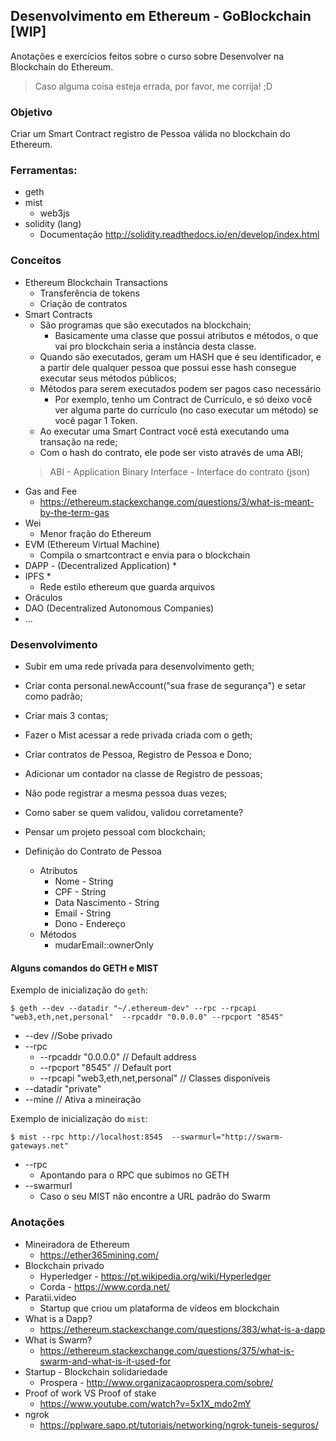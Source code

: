 ## Desenvolvimento em Ethereum - GoBlockchain [WIP]

Anotações e exercícios feitos sobre o curso sobre Desenvolver na Blockchain do Ethereum.

> Caso alguma coisa esteja errada, por favor, me corrija! ;D

### Objetivo

Criar um Smart Contract registro de Pessoa válida no blockchain do Ethereum.

### Ferramentas:

- geth
- mist
    - web3js
- solidity (lang)
    - Documentação http://solidity.readthedocs.io/en/develop/index.html

### Conceitos

- Ethereum Blockchain Transactions
    - Transferência de tokens
    - Criação de contratos
- Smart Contracts
    - São programas que são executados na blockchain;
        - Basicamente uma classe que possui atributos e métodos, o que vai pro blockchain seria a instância desta classe.
    - Quando são executados, geram um HASH que é seu identificador, e a partir dele qualquer pessoa que possui esse hash consegue executar seus métodos públicos;
    - Métodos para serem executados podem ser pagos caso necessário
        - Por exemplo, tenho um Contract de Currículo, e só deixo você ver alguma parte do currículo (no caso executar um método) se você pagar 1 Token.
    - Ao executar uma Smart Contract você está executando uma transação na rede;
    - Com o hash do contrato, ele pode ser visto através de uma ABI;
    > ABI - Application Binary Interface - Interface do contrato (json)
- Gas and Fee
    - https://ethereum.stackexchange.com/questions/3/what-is-meant-by-the-term-gas
- Wei
    - Menor fração do Ethereum
- EVM (Ethereum Virtual Machine)
    - Compila o smartcontract e envia para o blockchain
- DAPP - (Decentralized Application) *
- IPFS *
    - Rede estilo ethereum que guarda arquivos
- Oráculos
- DAO (Decentralized Autonomous Companies)
- ...

### Desenvolvimento

- Subir em uma rede privada para desenvolvimento geth;
- Criar conta personal.newAccount("sua frase de segurança") e setar como padrão;
- Criar mais 3 contas;
- Fazer o Mist acessar a rede privada criada com o geth;
- Criar contratos de Pessoa, Registro de Pessoa e Dono;
- Adicionar um contador na classe de Registro de pessoas;
- Não pode registrar a mesma pessoa duas vezes;

- Como saber se quem validou, validou corretamente?
- Pensar um projeto pessoal com blockchain;

- Definição do Contrato de Pessoa
    - Atributos
        - Nome - String
        - CPF - String
        - Data Nascimento - String
        - Email - String
        - Dono - Endereço
    - Métodos
        - mudarEmail::ownerOnly

#### Alguns comandos do GETH e MIST

Exemplo de inicialização do `geth`:
```
$ geth --dev --datadir "~/.ethereum-dev" --rpc --rpcapi "web3,eth,net,personal"  --rpcaddr "0.0.0.0" --rpcport "8545" 
```

- --dev //Sobe privado
- --rpc 
    - --rpcaddr "0.0.0.0"  // Default address
    - --rpcport "8545" // Default port
    - --rpcapi "web3,eth,net,personal" // Classes disponíveis
- --datadir "private"
- --mine // Ativa a mineiração

Exemplo de inicialização do `mist`:

```
$ mist --rpc http://localhost:8545  --swarmurl="http://swarm-gateways.net"
```

- --rpc
    - Apontando para o RPC que subimos no GETH
- --swarmurl
    - Caso o seu MIST não encontre a URL padrão do Swarm

### Anotações

- Mineiradora de Ethereum
    - https://ether365mining.com/
- Blockchain privado 
    - Hyperledger - https://pt.wikipedia.org/wiki/Hyperledger
    - Corda - https://www.corda.net/
- Paratii.video
    - Startup que criou um plataforma de vídeos em blockchain
- What is a Dapp?
    - https://ethereum.stackexchange.com/questions/383/what-is-a-dapp
- What is Swarm?
    - https://ethereum.stackexchange.com/questions/375/what-is-swarm-and-what-is-it-used-for
- Startup - Blockchain solidariedade
    - Prospera - http://www.organizacaoprospera.com/sobre/
- Proof of work VS Proof of stake
    - https://www.youtube.com/watch?v=5x1X_mdo2mY
- ngrok
    - https://pplware.sapo.pt/tutoriais/networking/ngrok-tuneis-seguros/